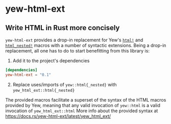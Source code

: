 # yew-html-ext
## Write HTML in Rust more concisely
`yew-html-ext` provides a drop-in replacement for Yew's [`html!`](https://docs.rs/yew/latest/yew/macro.html.html)
and [`html_nested!`](https://docs.rs/yew/latest/yew/macro.html_nested.html) macros with 
a number of syntactic extensions. Being a drop-in replacement, all one has to do to start benefitting from this library is:

1. Add it to the project's dependencies
```toml
[dependencies]
yew-html-ext = "0.1"
```
2. Replace uses/imports of `yew::html{_nested}` with `yew_html_ext::html{_nested}`

The provided macros facilitate a superset of the syntax of the HTML macros provided by Yew, meaning that any valid invocation of `yew::html` is a valid invocation of `yew_html_ext::html`
More info about the provided syntax at https://docs.rs/yew-html-ext/latest/yew_html_ext/
